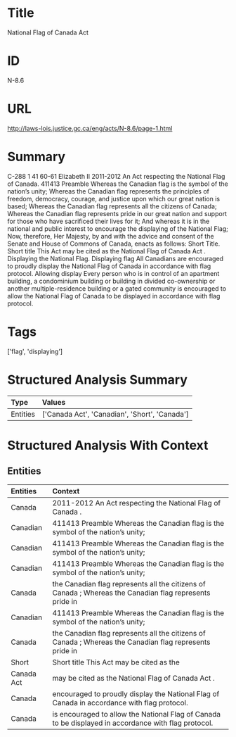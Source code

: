 # Title
National Flag of Canada Act


# ID
N-8.6

# URL
http://laws-lois.justice.gc.ca/eng/acts/N-8.6/page-1.html


# Summary
C-288 1 41 60-61 Elizabeth II 2011-2012 An Act respecting the National Flag of Canada.
411413 Preamble Whereas the Canadian flag is the symbol of the nation’s unity; Whereas the Canadian flag represents the principles of freedom, democracy, courage, and justice upon which our great nation is based; Whereas the Canadian flag represents all the citizens of Canada; Whereas the Canadian flag represents pride in our great nation and support for those who have sacrificed their lives for it; And whereas it is in the national and public interest to encourage the displaying of the National Flag; Now, therefore, Her Majesty, by and with the advice and consent of the Senate and House of Commons of Canada, enacts as follows: Short Title.
Short title This Act may be cited as the  National Flag of Canada Act .
Displaying the National Flag.
Displaying flag All Canadians are encouraged to proudly display the National Flag of Canada in accordance with flag protocol.
Allowing display Every person who is in control of an apartment building, a condominium building or building in divided co-ownership or another multiple-residence building or a gated community is encouraged to allow the National Flag of Canada to be displayed in accordance with flag protocol.


# Tags
['flag', 'displaying']


# Structured Analysis Summary
| Type     | Values                                        |
|:---------|:----------------------------------------------|
| Entities | ['Canada Act', 'Canadian', 'Short', 'Canada'] |


# Structured Analysis With Context
 


## Entities
| Entities   | Context                                                                                                 |
|:-----------|:--------------------------------------------------------------------------------------------------------|
| Canada     | 2011-2012 An Act respecting the National Flag of Canada .                                               |
| Canadian   | 411413 Preamble Whereas the  Canadian flag is the symbol of the nation’s unity;                         |
| Canadian   | 411413 Preamble Whereas the  Canadian flag is the symbol of the nation’s unity;                         |
| Canadian   | 411413 Preamble Whereas the  Canadian flag is the symbol of the nation’s unity;                         |
| Canada     | the Canadian flag represents all the citizens of Canada ; Whereas the Canadian flag represents pride in |
| Canadian   | 411413 Preamble Whereas the  Canadian flag is the symbol of the nation’s unity;                         |
| Canada     | the Canadian flag represents all the citizens of Canada ; Whereas the Canadian flag represents pride in |
| Short      | Short title This Act may be cited as the                                                                |
| Canada Act | may be cited as the National Flag of Canada Act  .                                                      |
| Canada     | encouraged to proudly display the National Flag of Canada  in accordance with flag protocol.            |
| Canada     | is encouraged to allow the National Flag of Canada  to be displayed in accordance with flag protocol.   |


